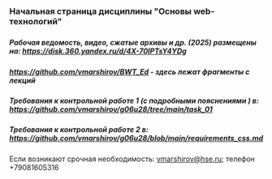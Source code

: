 ### Начальная страница дисциплины "Основы web-технологий"


##### 

##### Рабочая ведомость, видео, сжатые архивы и др. (2025) размещены на: https://disk.360.yandex.ru/d/4X-70IPTsY4YDg

##### https://github.com/vmarshirov/BWT_Ed - здесь лежат фрагменты с лекций

##### Требования к контрольной работе 1 (с подробными пояснениями ) в:  <br>https://github.com/vmarshirov/g06u28/tree/main/task_01

##### Требования к контрольной работе 2 в: <br>https://github.com/vmarshirov/g06u28/blob/main/requirements_css.md

Если возникают срочная  необходимость: vmarshirov@hse.ru; телефон +79081605316   
<!--
#### Пресдачи 2025-02-05
Ульяновская Кристина 9

Гуськов Илья 5

Машина Ксения 5

Архипова Мария 5

Манакина Милена 4

кожемяко татьяна, пересдача с комиссией, оценка 4

-->




